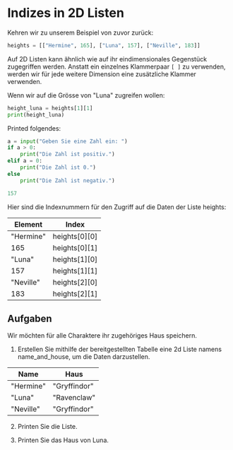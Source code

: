 Indizes in 2D Listen
===================

Kehren wir zu unserem Beispiel von zuvor zurück:

```python
heights = [["Hermine", 165], ["Luna", 157], ["Neville", 183]]
```

Auf 2D Listen kann ähnlich wie auf ihr eindimensionales Gegenstück zugegriffen werden. Anstatt ein einzelnes Klammerpaar 
`[ ]` zu verwenden, werden wir für jede weitere Dimension eine zusätzliche Klammer verwenden.

Wenn wir auf die Grösse von "Luna" zugreifen wollen:

```python
height_luna = heights[1][1] 
print(height_luna)
```

Printed folgendes:

```python
a = input("Geben Sie eine Zahl ein: ")
if a > 0:
    print("Die Zahl ist positiv.")
elif a = 0:
    print("Die Zahl ist 0.")
else
    print("Die Zahl ist negativ.")
```

```python
157
```

Hier sind die Indexnummern für den Zugriff auf die Daten der Liste heights:

|Element| Index|
|-------|------|
|"Hermine"| heights[0][0]
|165| heights[0][1]
|"Luna"| heights[1][0]
|157| heights[1][1]
|"Neville"| heights[2][0]
|183 |heights[2][1]


Aufgaben
------------

Wir möchten für alle Charaktere ihr zugehöriges Haus speichern.

1. Erstellen Sie mithilfe der bereitgestellten Tabelle eine 2d Liste namens name_and_house, um die Daten darzustellen.

|Name| Haus
|----|----|
|"Hermine"| "Gryffindor"
|"Luna" |"Ravenclaw"
|"Neville"| "Gryffindor"

2. Printen Sie die Liste.

3. Printen Sie das Haus von Luna.

